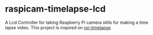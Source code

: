 raspicam-timelapse-lcd
======================

A Lcd Controller for taking Raspberry Pi camera stills for making a time lapse video.
This project is inspired on [rpi-timelapse](https://github.com/dps/rpi-timelapse)
